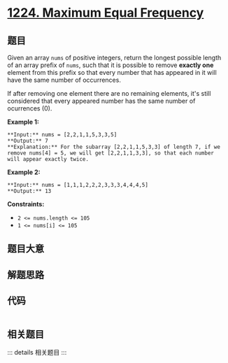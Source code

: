 # [1224. Maximum Equal Frequency](https://leetcode.com/problems/maximum-equal-frequency)

## 题目

Given an array `nums` of positive integers, return the longest possible length
of an array prefix of `nums`, such that it is possible to remove **exactly
one** element from this prefix so that every number that has appeared in it
will have the same number of occurrences.

If after removing one element there are no remaining elements, it's still
considered that every appeared number has the same number of ocurrences (0).



**Example 1:**

    
    
    **Input:** nums = [2,2,1,1,5,3,3,5]
    **Output:** 7
    **Explanation:** For the subarray [2,2,1,1,5,3,3] of length 7, if we remove nums[4] = 5, we will get [2,2,1,1,3,3], so that each number will appear exactly twice.
    

**Example 2:**

    
    
    **Input:** nums = [1,1,1,2,2,2,3,3,3,4,4,4,5]
    **Output:** 13
    



**Constraints:**

  * `2 <= nums.length <= 105`
  * `1 <= nums[i] <= 105`


## 题目大意

## 解题思路

## 代码

```javascript

```

## 相关题目

::: details 相关题目
:::
